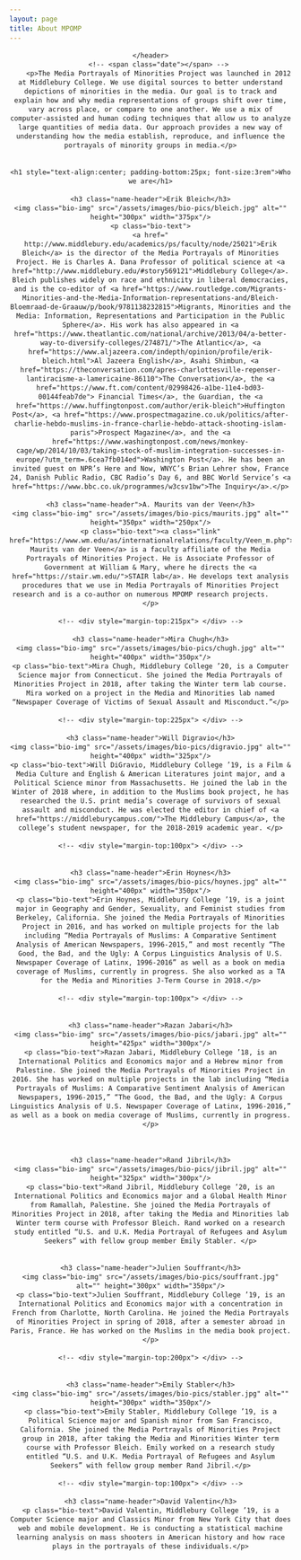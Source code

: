 ```yaml
---
layout: page
title: About MPOMP
---
```

<!-- Post -->
<section class="post">
    <header class="major">

    </header>
        <!-- <span class="date"></span> -->
        <p>The Media Portrayals of Minorities Project was launched in 2012 at Middlebury College. We use digital sources to better understand depictions of minorities in the media. Our goal is to track and explain how and why media representations of groups shift over time, vary across place, or compare to one another. We use a mix of computer-assisted and human coding techniques that allow us to analyze large quantities of media data. Our approach provides a new way of understanding how the media establish, reproduce, and influence the portrayals of minority groups in media.</p>
    

    <h1 style="text-align:center; padding-bottom:25px; font-size:3rem">Who we are</h1>

    <h3 class="name-header">Erik Bleich</h3>
    <img class="bio-img" src="/assets/images/bio-pics/bleich.jpg" alt="" height="300px" width="375px"/>
    <p class="bio-text">
    <a href=" http://www.middlebury.edu/academics/ps/faculty/node/25021">Erik Bleich</a> is the director of the Media Portrayals of Minorities Project. He is Charles A. Dana Professor of political science at <a href="http://www.middlebury.edu/#story569121">Middlebury College</a>. Bleich publishes widely on race and ethnicity in liberal democracies, and is the co-editor of <a href="https://www.routledge.com/Migrants-Minorities-and-the-Media-Information-representations-and/Bleich-Bloemraad-de-Graauw/p/book/9781138232815">Migrants, Minorities and the Media: Information, Representations and Participation in the Public Sphere</a>. His work has also appeared in <a href="https://www.theatlantic.com/national/archive/2013/04/a-better-way-to-diversify-colleges/274871/">The Atlantic</a>, <a href="https://www.aljazeera.com/indepth/opinion/profile/erik-bleich.html">Al Jazeera English</a>, Asahi Shimbun, <a href="https://theconversation.com/apres-charlottesville-repenser-lantiracisme-a-lamericaine-86110">The Conversation</a>, the <a href="https://www.ft.com/content/02998426-a1be-11e4-bd03-00144feab7de"> Financial Times</a>, the Guardian, the <a href="https://www.huffingtonpost.com/author/erik-bleich">Huffington Post</a>, <a href="https://www.prospectmagazine.co.uk/politics/after-charlie-hebdo-muslims-in-france-charlie-hebdo-attack-shooting-islam-paris">Prospect Magazine</a>, and the <a href="https://www.washingtonpost.com/news/monkey-cage/wp/2014/10/03/taking-stock-of-muslim-integration-successes-in-europe/?utm_term=.6cea7fb014ed">Washington Post</a>. He has been an invited guest on NPR’s Here and Now, WNYC’s Brian Lehrer show, France 24, Danish Public Radio, CBC Radio’s Day 6, and BBC World Service’s <a href="https://www.bbc.co.uk/programmes/w3csv1bw">The Inquiry</a>.</p>

    <h3 class="name-header">A. Maurits van der Veen</h3>
    <img class="bio-img" src="/assets/images/bio-pics/maurits.jpg" alt="" height="350px" width="250px"/>
    <p class="bio-text"><a class="link" href="https://www.wm.edu/as/internationalrelations/faculty/Veen_m.php">A. Maurits van der Veen</a> is a faculty affiliate of the Media Portrayals of Minorities Project. He is Associate Professor of Government at William & Mary, where he directs the <a href="https://stair.wm.edu/">STAIR lab</a>. He develops text analysis procedures that we use in Media Portrayals of Minorities Project research and is a co-author on numerous MPOMP research projects.     
    </p>

    <!-- <div style="margin-top:215px"> </div> -->

    <h3 class="name-header">Mira Chugh</h3>
    <img class="bio-img" src="/assets/images/bio-pics/chugh.jpg" alt="" height="400px" width="350px"/>
    <p class="bio-text">Mira Chugh, Middlebury College ’20, is a Computer Science major from Connecticut. She joined the Media Portrayals of Minorities Project in 2018, after taking the Winter term lab course. Mira worked on a project in the Media and Minorities lab named “Newspaper Coverage of Victims of Sexual Assault and Misconduct.”</p>

    <!-- <div style="margin-top:225px"> </div> -->

    <h3 class="name-header">Will Digravio</h3>
    <img class="bio-img" src="/assets/images/bio-pics/digravio.jpg" alt="" height="400px" width="325px"/>
    <p class="bio-text">Will DiGravio, Middlebury College ’19, is a Film & Media Culture and English & American Literatures joint major, and a Political Science minor from Massachusetts. He joined the lab in the Winter of 2018 where, in addition to the Muslims book project, he has researched the U.S. print media’s coverage of survivors of sexual assault and misconduct. He was elected the editor in chief of <a href="https://middleburycampus.com/">The Middlebury Campus</a>, the college’s student newspaper, for the 2018-2019 academic year. </p>

    <!-- <div style="margin-top:100px"> </div> -->


    <h3 class="name-header">Erin Hoynes</h3>
    <img class="bio-img" src="/assets/images/bio-pics/hoynes.jpg" alt="" height="400px" width="350px"/>
    <p class="bio-text">Erin Hoynes, Middlebury College ’19, is a joint major in Geography and Gender, Sexuality, and Feminist studies from Berkeley, California. She joined the Media Portrayals of Minorities Project in 2016, and has worked on multiple projects for the lab including “Media Portrayals of Muslims: A Comparative Sentiment Analysis of American Newspapers, 1996-2015,” and most recently “The Good, the Bad, and the Ugly: A Corpus Linguistics Analysis of U.S. Newspaper Coverage of Latinx, 1996-2016” as well as a book on media coverage of Muslims, currently in progress. She also worked as a TA for the Media and Minorities J-Term Course in 2018.</p>

    <!-- <div style="margin-top:100px"> </div> -->


    <h3 class="name-header">Razan Jabari</h3>
    <img class="bio-img" src="/assets/images/bio-pics/jabari.jpg" alt="" height="425px" width="300px"/>
    <p class="bio-text">Razan Jabari, Middlebury College ’18, is an International Politics and Economics major and a Hebrew minor from Palestine. She joined the Media Portrayals of Minorities Project in 2016. She has worked on multiple projects in the lab including “Media Portrayals of Muslims: A Comparative Sentiment Analysis of American Newspapers, 1996-2015,” “The Good, the Bad, and the Ugly: A Corpus Linguistics Analysis of U.S. Newspaper Coverage of Latinx, 1996-2016,” as well as a book on media coverage of Muslims, currently in progress. </p>



    <h3 class="name-header">Rand Jibril</h3>
    <img class="bio-img" src="/assets/images/bio-pics/jibril.jpg" alt="" height="325px" width="300px"/>
    <p class="bio-text">Rand Jibril, Middlebury College ’20, is an International Politics and Economics major and a Global Health Minor from Ramallah, Palestine. She joined the Media Portrayals of Minorities Project in 2018, after taking the Media and Minorities lab Winter term course with Professor Bleich. Rand worked on a research study entitled “U.S. and U.K. Media Portrayal of Refugees and Asylum Seekers” with fellow group member Emily Stabler. </p>


    <h3 class="name-header">Julien Souffrant</h3>
    <img class="bio-img" src="/assets/images/bio-pics/souffrant.jpg" alt="" height="300px" width="350px"/>
    <p class="bio-text">Julien Souffrant, Middlebury College ’19, is an International Politics and Economics major with a concentration in French from Charlotte, North Carolina. He joined the Media Portrayals of Minorities Project in spring of 2018, after a semester abroad in Paris, France. He has worked on the Muslims in the media book project.</p>

    <!-- <div style="margin-top:200px"> </div> -->


    <h3 class="name-header">Emily Stabler</h3>
    <img class="bio-img" src="/assets/images/bio-pics/stabler.jpg" alt="" height="300px" width="350px"/>
    <p class="bio-text">Emily Stabler, Middlebury College ’19, is a Political Science major and Spanish minor from San Francisco, California. She joined the Media Portrayals of Minorities Project group in 2018, after taking the Media and Minorities Winter term course with Professor Bleich. Emily worked on a research study entitled “U.S. and U.K. Media Portrayal of Refugees and Asylum Seekers” with fellow group member Rand Jibril.</p>

    <!-- <div style="margin-top:100px"> </div> -->

    <h3 class="name-header">David Valentin</h3>
    <p class="bio-text">David Valentin, Middlebury College ’19, is a Computer Science major and Classics Minor from New York City that does web and mobile development. He is conducting a statistical machine learning analysis on mass shooters in American history and how race plays in the portrayals of these individuals.</p>


</section>
